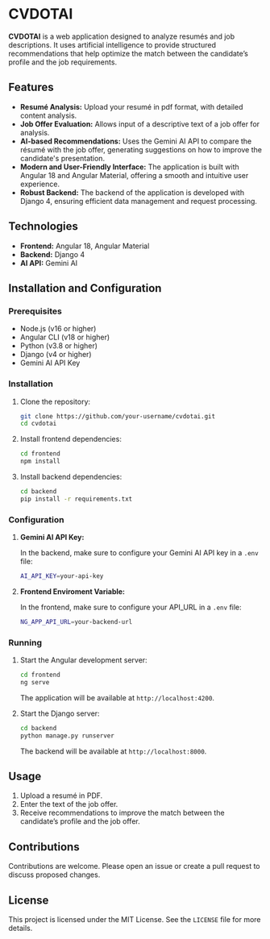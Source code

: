 # CVDOTAI

**CVDOTAI** is a web application designed to analyze resumés and job descriptions. It uses artificial intelligence to provide structured recommendations that help optimize the match between the candidate’s profile and the job requirements.

## Features

- **Resumé Analysis:** Upload your resumé in pdf format, with detailed content analysis.
- **Job Offer Evaluation:** Allows input of a descriptive text of a job offer for analysis.
- **AI-based Recommendations:** Uses the Gemini AI API to compare the résumé with the job offer, generating suggestions on how to improve the candidate's presentation.
- **Modern and User-Friendly Interface:** The application is built with Angular 18 and Angular Material, offering a smooth and intuitive user experience.
- **Robust Backend:** The backend of the application is developed with Django 4, ensuring efficient data management and request processing.

## Technologies

- **Frontend:** Angular 18, Angular Material
- **Backend:** Django 4
- **AI API:** Gemini AI

## Installation and Configuration

### Prerequisites

- Node.js (v16 or higher)
- Angular CLI (v18 or higher)
- Python (v3.8 or higher)
- Django (v4 or higher)
- Gemini AI API Key

### Installation

1. Clone the repository:

   ```bash
   git clone https://github.com/your-username/cvdotai.git
   cd cvdotai
   ```

2. Install frontend dependencies:

   ```bash
   cd frontend
   npm install
   ```

3. Install backend dependencies:

   ```bash
   cd backend
   pip install -r requirements.txt
   ```

### Configuration

1. **Gemini AI API Key:**

   In the backend, make sure to configure your Gemini AI API key in a `.env` file:

   ```bash
   AI_API_KEY=your-api-key
   ```
   
2. **Frontend Enviroment Variable:**

   In the frontend, make sure to configure your API_URL in a `.env` file:

   ```bash
   NG_APP_API_URL=your-backend-url
   ```

### Running

1. Start the Angular development server:

   ```bash
   cd frontend
   ng serve
   ```

   The application will be available at `http://localhost:4200`.

2. Start the Django server:

   ```bash
   cd backend
   python manage.py runserver
   ```

   The backend will be available at `http://localhost:8000`.

## Usage

1. Upload a resumé in PDF.
2. Enter the text of the job offer.
3. Receive recommendations to improve the match between the candidate’s profile and the job offer.

## Contributions

Contributions are welcome. Please open an issue or create a pull request to discuss proposed changes.

## License

This project is licensed under the MIT License. See the `LICENSE` file for more details.
